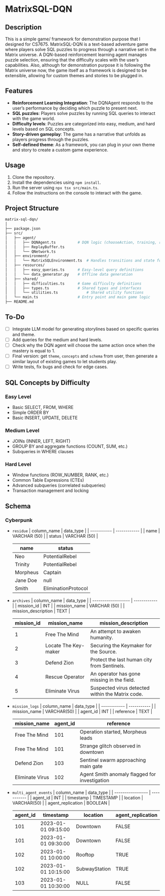 # MatrixSQL-DQN

## Description
This is a simple game/ framework for demonstration purpose that I designed for CS7675. MatrixSQL-DQN is a text-based adventure game where players solve SQL puzzles to progress through a narrative set in the Matrix universe. A DQN-based reinforcement learning agent manages puzzle selection, ensuring that the difficulty scales with the user’s capabilities. Also, although for demonstration purpose it is following the Matrix universe now, the game itself as a framework is designed to be extensible, allowing for custom themes and stories to be plugged in.

## Features
- **Reinforcement Learning Integration**: The DQNAgent responds to the user’s performance by deciding which puzzle to present next.
- **SQL puzzles**: Players solve puzzles by running SQL queries to interact with the game world.
- **Difficulty levels**: Puzzles are categorized into easy, medium, and hard levels based on SQL concepts.
- **Story-driven gameplay**: The game has a narrative that unfolds as players progress through the puzzles.
- **Self-defined theme**: As a framework, you can plug in your own theme and story to create a custom game experience.

## Usage
1. Clone the repository.
2. Install the dependencies using `npm install`.
3. Run the server using `npx tsx src/main.ts`.
4. Follow the instructions on the console to interact with the game.

## Project Structure
```bash
matrix-sql-dqn/
│
├── package.json
├── src/
│   ├── agent/
│   │   ├── DQNAgent.ts          # DQN logic (chooseAction, training, replay buffer)
│   │   ├── ReplayBuffer.ts
│   │   └── QNetwork.ts
│   ├── environment/
│   │   └── MatrixSQLEnvironment.ts  # Handles transitions and state for the puzzles
│   ├── resources/
│   │   ├── easy_queries.ts      # Easy-level query definitions
│   │   └── data_generator.py    # Offline data generation
│   ├── shared/
│   │   ├── difficulties.ts      # Game difficulty definitions
│   │   ├── types.ts             # Shared types and interfaces
│   │   └── utilities.ts             # Shared utility functions
│   └── main.ts                  # Entry point and main game logic
├── README.md
```

## To-Do
- [ ] Integrate LLM model for generating storylines based on specific queries and theme.
- [ ] Add queries for the medium and hard levels.
- [ ] Check why the DQN agent will choose the same action once when the mastery is equal to 1.
- [ ] Final version: get `theme`, `concepts` and `schema` from user, then generate a similar layout of existing games to let students play.
- [ ] Write tests, fix bugs and check for edge cases.

## SQL Concepts by Difficulty

### Easy Level
- Basic SELECT, FROM, WHERE
- Simple ORDER BY
- Basic INSERT, UPDATE, DELETE

### Medium Level
- JOINs (INNER, LEFT, RIGHT)
- GROUP BY and aggregate functions (COUNT, SUM, etc.)
- Subqueries in WHERE clauses

### Hard Level
- Window functions (ROW_NUMBER, RANK, etc.)
- Common Table Expressions (CTEs)
- Advanced subqueries (correlated subqueries)
- Transaction management and locking

## Schema
### Cyberpunk
- `residue`
    | column_name | data_type    |
    | ----------- | ------------ |
    | name        | VARCHAR (50) |
    | status      | VARCHAR (50) |

    | name     | status              |
    | -------- | ------------------- |
    | Neo      | PotentialRebel      |
    | Trinity  | PotentialRebel      |
    | Morpheus | Captain             |
    | Jane Doe | null                |
    | Smith    | EliminationProtocol |
    
- `archives`
    | column_name         | data_type    |
    | ------------------- | ------------ |
    | mission_id          | INT          |
    | mission_name        | VARCHAR (50) |
    | mission_description | TEXT         |

    | mission_id | mission_name         | mission_description                              |
    | ---------- | -------------------- | ------------------------------------------------ |
    | 1          | Free The Mind        | An attempt to awaken humanity.                   |
    | 2          | Locate The Key-maker | Securing the Keymaker for the Source.            |
    | 3          | Defend Zion          | Protect the last human city from Sentinels.      |
    | 4          | Rescue Operator      | An operator has gone missing in the field.       |
    | 5          | Eliminate Virus      | Suspected virus detected within the Matrix code. |

- `mission_logs`
    | column_name  | data_type   |
    | ------------ | ----------- |
    | mission_name | VARCHAR(50) |
    | agent_id     | INT         |
    | reference    | TEXT        |

    | mission_name    | agent_id | reference                                     |
    | --------------- | -------- | --------------------------------------------- |
    | Free The Mind   | 101      | Operation started, Morpheus leads             |
    | Free The Mind   | 101      | Strange glitch observed in downtown           |
    | Defend Zion     | 103      | Sentinel swarm approaching main gate          |
    | Eliminate Virus | 102      | Agent Smith anomaly flagged for investigation |
    
- `multi_agent_events`
    | column_name       | data_type   |
    | ----------------- | ----------- |
    | agent_id          | INT         |
    | timestamp         | TIMESTAMP   |
    | location          | VARCHAR(50) |
    | agent_replication | BOOLEAN     |
    
    | agent_id | timestamp           | location      | agent_replication |
    | -------- | -------- | ------------------- | --------------- |
    | 101      | 2023-01-01 09:15:00 | Downtown      | FALSE             |
    | 101      | 2023-01-01 09:30:00 | Downtown      | FALSE             |
    | 102      | 2023-01-01 10:00:00 | Rooftop       | TRUE              |
    | 102      | 2023-01-01 10:15:00 | SubwayStation | TRUE              |
    | 103      | 2023-01-01 10:30:00 | NULL          | FALSE             |

